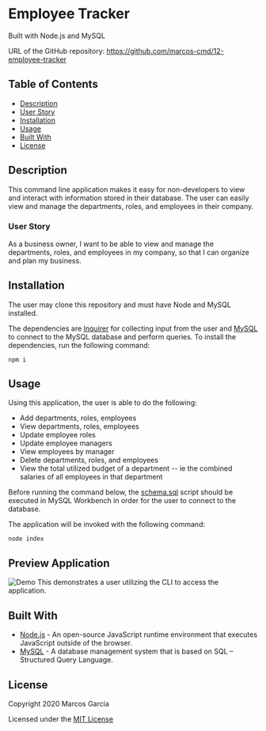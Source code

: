 # Employee Tracker

Built with Node.js and MySQL

URL of the GitHub repository: https://github.com/marcos-cmd/12-employee-tracker

## Table of Contents 

* [Description](#description)
* [User Story](#user-story)
* [Installation](#installation)
* [Usage](#usage)
* [Built With](#built-with)
* [License](#license)

## Description

This command line application makes it easy for non-developers to view and interact with information stored in their database. The user can easily view and manage the departments, roles, and employees in their company.

### User Story

As a business owner, I want to be able to view and manage the departments, roles, and employees in my company, so that I can organize and plan my business.

## Installation

The user may clone this repository and must have Node and MySQL installed. 

The dependencies are [Inquirer](https://www.npmjs.com/package/inquirer) for collecting input from the user and [MySQL](https://www.npmjs.com/package/mysql) to connect to the MySQL database and perform queries. To install the dependencies, run the following command:
```
npm i
```

## Usage

Using this application, the user is able to do the following:
* Add departments, roles, employees 
* View departments, roles, employees 
* Update employee roles 
* Update employee managers 
* View employees by manager 
* Delete departments, roles, and employees 
* View the total utilized budget of a department -- ie the combined salaries of all employees in that department 

Before running the command below, the [schema.sql](https://github.com/a-li-sa/employee-tracker-cli/blob/master/model/schema.sql) script should be executed in MySQL Workbench in order for the user to connect to the database. 

The application will be invoked with the following command:
```
node index
```
## Preview Application
 ![Demo](./Assets/demo.gif) 
 This demonstrates a user utilizing the CLI to access the application.

## Built With

* [Node.js](https://nodejs.org/en/) - An open-source JavaScript runtime environment that executes JavaScript outside of the browser. 
* [MySQL](https://www.mysql.com/) - A database management system that is based on SQL – Structured Query Language.

## License

Copyright 2020 Marcos Garcia

Licensed under the [MIT License](https://opensource.org/licenses/MIT)
